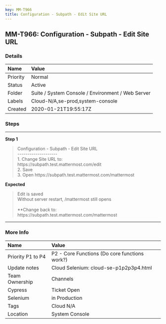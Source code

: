 ```yaml
---
key: MM-T966
title: Configuration - Subpath - Edit Site URL
---
```


## MM-T966: Configuration - Subpath - Edit Site URL

### Details

| Name     | Value                                             |
| :------- | :------------------------------------------------ |
| Priority | Normal                                            |
| Status   | Active                                            |
| Folder   | Suite / System Console / Environment / Web Server |
| Labels   | Cloud-N/A,se-prod,system-console                  |
| Created  | 2020-01-21T19:55:17Z                              |

### Steps

<hr/>

**Step 1**

> <article>Configuration - Subpath - Edit Site URL<br />--------------------<br />1. Change Site URL to:<br />https://subpath.test.mattermost.com/edit<br />2. Save<br />3. Open https://subpath.test.mattermost.com/mattermost</article>

**Expected**

> <article>Edit is saved<br />Without server restart, /mattermost still opens<br /><br />**Change back to:<br />https://subpath.test.mattermost.com/mattermost</article>

<hr/>

### More Info

| Name              | Value                                         |
| :---------------- | :-------------------------------------------- |
| Priority P1 to P4 | P2 - Core Functions (Do core functions work?) |
| Update notes      | Cloud Selenium: cloud-se-p1p2p3p4.html        |
| Team Ownership    | Channels                                      |
| Cypress           | Ticket Open                                   |
| Selenium          | in Production                                 |
| Tags              | Cloud N/A                                     |
| Location          | System Console                                |
